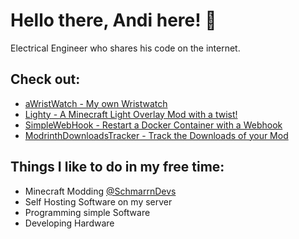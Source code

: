 # Hello there, Andi here! 👋

Electrical Engineer who shares his code on the internet.

## Check out:

- [aWristWatch - My own Wristwatch](https://github.com/andi-makes/aWristWatch)
- [Lighty - A Minecraft Light Overlay Mod with a twist!](https://github.com/SchmarrnDevs/Lighty)
- [SimpleWebHook - Restart a Docker Container with a Webhook](https://git.schmarrn.dev/andi/swh)
- [ModrinthDownloadsTracker - Track the Downloads of your Mod](https://git.schmarrn.dev/andi/mdt)

## Things I like to do in my free time:

- Minecraft Modding [@SchmarrnDevs][]
- Self Hosting Software on my server
- Programming simple Software
- Developing Hardware

[@SchmarrnDevs]: <https://github.com/SchmarrnDevs>
